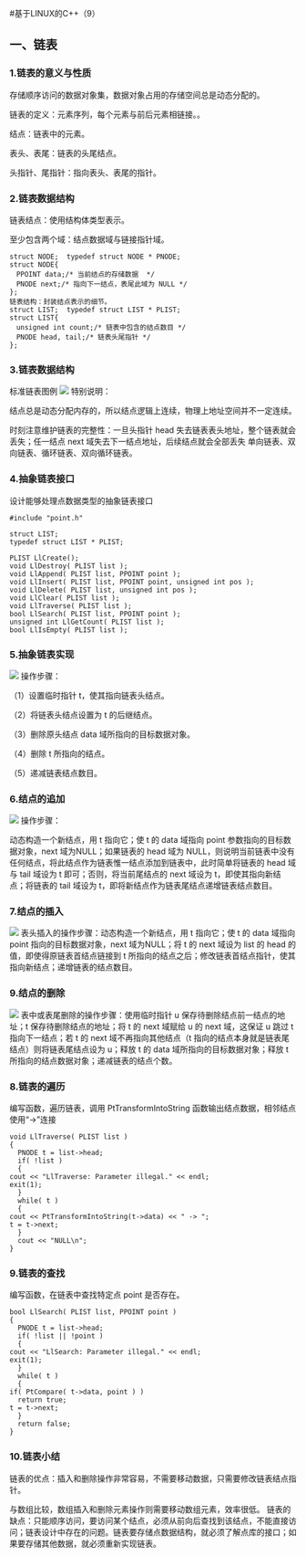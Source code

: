 #基于LINUX的C++（9）

## 一、链表

### 1.链表的意义与性质
存储顺序访问的数据对象集，数据对象占用的存储空间总是动态分配的。

链表的定义：元素序列，每个元素与前后元素相链接。。

结点：链表中的元素。

表头、表尾：链表的头尾结点。

头指针、尾指针：指向表头、表尾的指针。

### 2.链表数据结构

链表结点：使用结构体类型表示。

至少包含两个域：结点数据域与链接指针域。

    struct NODE;  typedef struct NODE * PNODE;
    struct NODE{
    　PPOINT data;/* 当前结点的存储数据  */
    　PNODE next;/* 指向下一结点，表尾此域为 NULL */
    };
    链表结构：封装结点表示的细节。
    struct LIST;  typedef struct LIST * PLIST;
    struct LIST{
    　unsigned int count;/* 链表中包含的结点数目 */
    　PNODE head, tail;/* 链表头尾指针 */
    };
### 3.链表数据结构

标准链表图例
![](https://i.imgur.com/BQBp7xZ.png)
特别说明：

结点总是动态分配内存的，所以结点逻辑上连续，物理上地址空间并不一定连续。

时刻注意维护链表的完整性：一旦头指针 head 失去链表表头地址，整个链表就会丢失；任一结点 next 域失去下一结点地址，后续结点就会全部丢失
单向链表、双向链表、循环链表、双向循环链表。

### 4.抽象链表接口

设计能够处理点数据类型的抽象链表接口

    #include "point.h"
    
    struct LIST;
    typedef struct LIST * PLIST;
    
    PLIST LlCreate();
    void LlDestroy( PLIST list );
    void LlAppend( PLIST list, PPOINT point );
    void LlInsert( PLIST list, PPOINT point, unsigned int pos );
    void LlDelete( PLIST list, unsigned int pos );
    void LlClear( PLIST list );
    void LlTraverse( PLIST list );
    bool LlSearch( PLIST list, PPOINT point );
    unsigned int LlGetCount( PLIST list );
    bool LlIsEmpty( PLIST list );
### 5.抽象链表实现
![](https://i.imgur.com/0JMbkLR.png)
操作步骤：

（1）设置临时指针 t，使其指向链表头结点。

（2）将链表头结点设置为 t 的后继结点。

（3）删除原头结点 data 域所指向的目标数据对象。

（4）删除 t 所指向的结点。

（5）递减链表结点数目。

### 6.结点的追加
![](https://i.imgur.com/yCqZKMb.png)
操作步骤：

动态构造一个新结点，用 t 指向它；使 t 的 data 域指向 point 参数指向的目标数据对象，next 域为NULL；如果链表的 head 域为 NULL，则说明当前链表中没有任何结点，将此结点作为链表惟一结点添加到链表中，此时简单将链表的 head 域与 tail 域设为 t 即可；否则，将当前尾结点的 next 域设为 t，即使其指向新结点；将链表的 tail 域设为 t，即将新结点作为链表尾结点递增链表结点数目。

### 7.结点的插入
![](https://i.imgur.com/kwaBWns.png)
表头插入的操作步骤：动态构造一个新结点，用 t 指向它；使 t 的 data 域指向 point 指向的目标数据对象，next 域为NULL；将 t 的 next 域设为 list 的 head 的值，即使得原链表首结点链接到 t 所指向的结点之后；修改链表首结点指针，使其指向新结点；递增链表的结点数目。

### 9.结点的删除
![](https://i.imgur.com/b2pqHyZ.png)
表中或表尾删除的操作步骤：使用临时指针 u 保存待删除结点前一结点的地址；t 保存待删除结点的地址；将 t 的 next 域赋给 u 的 next 域，这保证 u 跳过 t 指向下一结点；若 t 的 next 域不再指向其他结点（t 指向的结点本身就是链表尾结点）则将链表尾结点设为 u；释放 t 的 data 域所指向的目标数据对象；释放 t 所指向的结点数据对象；递减链表的结点个数。

### 8.链表的遍历

编写函数，遍历链表，调用 PtTransformIntoString 函数输出结点数据，相邻结点使用“->”连接

    void LlTraverse( PLIST list )
    {
      PNODE t = list->head;
      if( !list )
      {
    cout << "LlTraverse: Parameter illegal." << endl;
    exit(1);
      }
      while( t )
      {
    cout << PtTransformIntoString(t->data) << " -> ";
    t = t->next;
      }
      cout << "NULL\n";
    }
### 9.链表的查找

编写函数，在链表中查找特定点 point 是否存在。

    bool LlSearch( PLIST list, PPOINT point )
    {
      PNODE t = list->head;
      if( !list || !point )
      {
    cout << "LlSearch: Parameter illegal." << endl;
    exit(1);
      }
      while( t )
      {
    if( PtCompare( t->data, point ) )
      return true;
    t = t->next;
      }
      return false;
    }
### 10.链表小结 

链表的优点：插入和删除操作非常容易，不需要移动数据，只需要修改链表结点指针。

与数组比较，数组插入和删除元素操作则需要移动数组元素，效率很低。
链表的缺点：只能顺序访问，要访问某个结点，必须从前向后查找到该结点，不能直接访问；链表设计中存在的问题。链表要存储点数据结构，就必须了解点库的接口；如果要存储其他数据，就必须重新实现链表。









